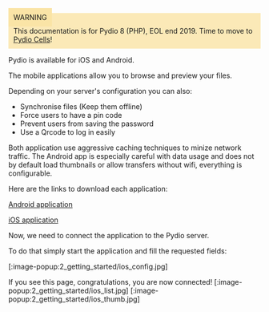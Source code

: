 <div style="background-color: #fbe9b7;font-size: 14px;">
<span style="background-color: #fae4a6;padding: 10px;">WARNING</span>
<span style="padding: 10px;display: inline-block;">This documentation is for Pydio 8 (PHP), EOL end 2019. Time to move to <a href="https://pydio.com/en/docs/cells/v2/quick-start">Pydio Cells</a>!</span>
</div>

Pydio is available for iOS and Android.

The mobile applications allow you to browse and preview your files.

Depending on your server's configuration you can also:
- Synchronise files (Keep them offline)
- Force users to have a pin code
- Prevent users from saving the password
- Use a Qrcode to log in easily

Both application use aggressive caching techniques to minize network traffic. The Android app is especially careful with data usage and does not by default load thumbnails or allow transfers without wifi, everything is configurable.

Here are the links to download each application:

[Android application](https://play.google.com/store/apps/details?id=com.pydio.android.pydioPro)

[iOS application](https://itunes.apple.com/us/app/pydiopro/id1109419882)

Now, we need to connect the application to the Pydio server.

To do that simply start the application and fill the requested fields:

[:image-popup:2_getting_started/ios_config.jpg]

If you see this page, congratulations, you are now connected!
[:image-popup:2_getting_started/ios_list.jpg]
[:image-popup:2_getting_started/ios_thumb.jpg]

